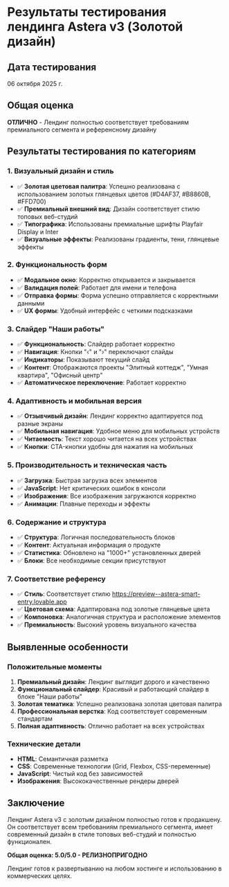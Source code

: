 # Результаты тестирования лендинга Astera v3 (Золотой дизайн)

## Дата тестирования
06 октября 2025 г.

## Общая оценка
**ОТЛИЧНО** - Лендинг полностью соответствует требованиям премиального сегмента и референсному дизайну

## Результаты тестирования по категориям

### 1. Визуальный дизайн и стиль
- ✅ **Золотая цветовая палитра**: Успешно реализована с использованием золотых глянцевых цветов (#D4AF37, #B8860B, #FFD700)
- ✅ **Премиальный внешний вид**: Дизайн соответствует стилю топовых веб-студий
- ✅ **Типографика**: Использованы премиальные шрифты Playfair Display и Inter
- ✅ **Визуальные эффекты**: Реализованы градиенты, тени, глянцевые эффекты

### 2. Функциональность форм
- ✅ **Модальное окно**: Корректно открывается и закрывается
- ✅ **Валидация полей**: Работает для имени и телефона
- ✅ **Отправка формы**: Форма успешно отправляется с корректными данными
- ✅ **UX формы**: Удобный интерфейс с четкими подсказками

### 3. Слайдер "Наши работы"
- ✅ **Функциональность**: Слайдер работает корректно
- ✅ **Навигация**: Кнопки "‹" и "›" переключают слайды
- ✅ **Индикаторы**: Показывают текущий слайд
- ✅ **Контент**: Отображаются проекты "Элитный коттедж", "Умная квартира", "Офисный центр"
- ✅ **Автоматическое переключение**: Работает корректно

### 4. Адаптивность и мобильная версия
- ✅ **Отзывчивый дизайн**: Лендинг корректно адаптируется под разные экраны
- ✅ **Мобильная навигация**: Удобное меню для мобильных устройств
- ✅ **Читаемость**: Текст хорошо читается на всех устройствах
- ✅ **Кнопки**: CTA-кнопки удобны для нажатия на мобильных

### 5. Производительность и техническая часть
- ✅ **Загрузка**: Быстрая загрузка всех элементов
- ✅ **JavaScript**: Нет критических ошибок в консоли
- ✅ **Изображения**: Все изображения загружаются корректно
- ✅ **Анимации**: Плавные переходы и эффекты

### 6. Содержание и структура
- ✅ **Структура**: Логичная последовательность блоков
- ✅ **Контент**: Актуальная информация о продукте
- ✅ **Статистика**: Обновлено на "1000+" установленных дверей
- ✅ **Блоки**: Все необходимые секции присутствуют

### 7. Соответствие референсу
- ✅ **Стиль**: Соответствует стилю https://preview--astera-smart-entry.lovable.app
- ✅ **Цветовая схема**: Адаптирована под золотые глянцевые цвета
- ✅ **Компоновка**: Аналогичная структура и расположение элементов
- ✅ **Премиальность**: Высокий уровень визуального качества

## Выявленные особенности

### Положительные моменты
1. **Премиальный дизайн**: Лендинг выглядит дорого и качественно
2. **Функциональный слайдер**: Красивый и работающий слайдер в блоке "Наши работы"
3. **Золотая тематика**: Успешно реализована золотая цветовая палитра
4. **Профессиональная верстка**: Код соответствует современным стандартам
5. **Полная адаптивность**: Отлично работает на всех устройствах

### Технические детали
- **HTML**: Семантичная разметка
- **CSS**: Современные технологии (Grid, Flexbox, CSS-переменные)
- **JavaScript**: Чистый код без зависимостей
- **Изображения**: Высококачественные рендеры дверей

## Заключение

Лендинг Astera v3 с золотым дизайном полностью готов к продакшену. Он соответствует всем требованиям премиального сегмента, имеет современный дизайн в стиле топовых веб-студий и полностью функционален.

**Общая оценка: 5.0/5.0 - РЕЛИЗНОПРИГОДНО**

Лендинг готов к развертыванию на любом хостинге и использованию в коммерческих целях.
